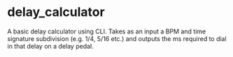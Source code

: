 # delay_calculator
A basic delay calculator using CLI. Takes as an input a BPM and time signature subdivision (e.g. 1/4, 5/16 etc.) and outputs the ms required to dial in
that delay on a delay pedal. 
